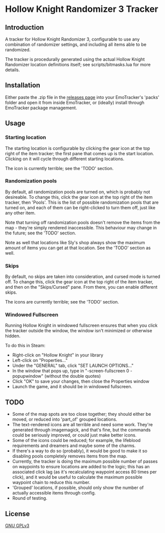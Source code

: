 # Hollow Knight Randomizer 3 Tracker

## Introduction

A tracker for Hollow Knight Randomizer 3, configurable to use any combination of randomizer settings, and including all items able to be randomized.

The tracker is procedurally generated using the actual Hollow Knight Randomizer location definitions itself; see scripts/bitmasks.lua for more details.

## Installation

Either paste the .zip file in the [releases page](https://github.com/qadan/hollow_knight_randomizer_tracker/releases) into your EmoTracker's 'packs' folder and open it from inside EmoTracker, or (ideally) install through EmoTracker package management.

## Usage

### Starting location

The starting location is configurable by clicking the gear icon at the top right of the item tracker; the first pane that comes up is the start location. Clicking on it will cycle through different starting locations.

The icon is currently terrible; see the 'TODO' section.

### Randomization pools

By default, all randomization pools are turned on, which is probably not desireable. To change this, click the gear icon at the top right of the item tracker, then 'Pools'. This is the list of possible randomization pools that are turned on, and each of them can be right-clicked to turn them off, just like any other item.

Note that turning off randomization pools doesn't remove the items from the map - they're simply rendered inaccessible. This behaviour may change in the future; see the 'TODO' section.

Note as well that locations like Sly's shop always show the maximum amount of items you can get at that location. See the 'TODO' section as well.

### Skips

By default, no skips are taken into consideration, and cursed mode is turned off. To change this, click the gear icon at the top right of the item tracker, and then on the "Skips/Cursed" pane. From there, you can enable different skips.

The icons are currently terrible; see the 'TODO' section.

### Windowed Fullscreen

Running Hollow Knight in windowed fullscreen ensures that when you click the tracker outside the window, the window isn't minimized or otherwise hidden.

To do this in Steam:

* Right-click on "Hollow Knight" in your library
* Left-click on "Properties..."
* Under the "GENERAL" tab, click "SET LAUNCH OPTIONS..."
* In the window that pops up, type in "-screen-fullscreen 0 -popupwindow" (without the double quotes)
* Click "OK" to save your changes, then close the Properties window
* Launch the game, and it should be in windowed fullscreen.

## TODO

* Some of the map spots are too close together; they should either be moved, or reduced into 'part_of' grouped locations.
* The text-rendered icons are all terrible and need some work. They're generated through imagemagick, and that's fine, but the commands could be seriously improved, or could just make better icons.
* Some of the icons could be reduced; for example, the lifeblood requirements and dreamers and maybe some of the charms.
* If there's a way to do so (probably), it would be good to make it so disabling pools completely removes items from the map.
* Currently, the tracker is doing the maximum possible number of passes on waypoints to ensure locations are added to the logic; this has an associated click lag (as it's recalculating waypoint access 80 times per click), and it would be useful to calculate the maximum possible waypoint chain to reduce this number.
* 'Grouped' locations, if possible, should only show the number of actually accessible items through config.
* Round of testing.

## License

[GNU GPLv3](https://www.gnu.org/licenses/gpl-3.0.txt)